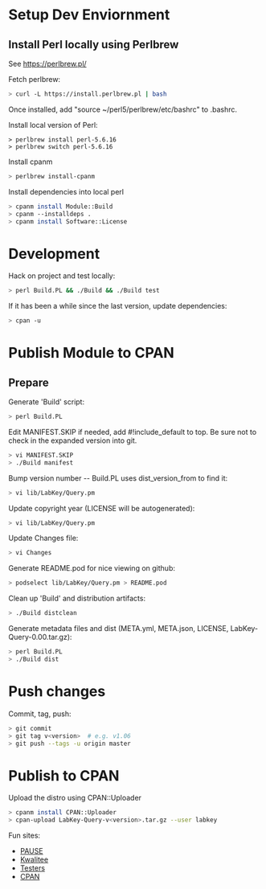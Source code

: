# Setup Dev Enviornment

## Install Perl locally using Perlbrew

See https://perlbrew.pl/

Fetch perlbrew:
```sh
> curl -L https://install.perlbrew.pl | bash
```

Once installed, add "source ~/perl5/perlbrew/etc/bashrc" to .bashrc.

Install local version of Perl:
```
> perlbrew install perl-5.6.16
> perlbrew switch perl-5.6.16
```

Install cpanm
```sh
> perlbrew install-cpanm
```

Install dependencies into local perl
```sh
> cpanm install Module::Build
> cpanm --installdeps .
> cpanm install Software::License
```


# Development

Hack on project and test locally:
```sh
> perl Build.PL && ./Build && ./Build test
```

If it has been a while since the last version, update dependencies:
```sh
> cpan -u
```


# Publish Module to CPAN

## Prepare

Generate 'Build' script:
```sh
> perl Build.PL
```

Edit MANIFEST.SKIP if needed, add #!include_default to top.
Be sure not to check in the expanded version into git.
```sh
> vi MANIFEST.SKIP
> ./Build manifest
```

Bump version number -- Build.PL uses dist_version_from to find it:
```sh
> vi lib/LabKey/Query.pm
```

Update copyright year (LICENSE will be autogenerated):
```sh
> vi lib/LabKey/Query.pm
```

Update Changes file:
```sh
> vi Changes
```

Generate README.pod for nice viewing on github:
```sh
> podselect lib/LabKey/Query.pm > README.pod
```

Clean up 'Build' and distribution artifacts:
```sh
> ./Build distclean
```

Generate metadata files and dist (META.yml, META.json, LICENSE, LabKey-Query-0.00.tar.gz):
```sh
> perl Build.PL
> ./Build dist
```


# Push changes

Commit, tag, push:
```sh
> git commit
> git tag v<version>  # e.g. v1.06
> git push --tags -u origin master
```

# Publish to CPAN

Upload the distro using CPAN::Uploader
```sh
> cpanm install CPAN::Uploader
> cpan-upload LabKey-Query-v<version>.tar.gz --user labkey
```

Fun sites:
- [PAUSE](https://pause.perl.org/pause/authenquery)
- [Kwalitee](https://cpants.cpanauthors.org/release/LABKEY/LabKey-Query-1.07)
- [Testers](http://matrix.cpantesters.org/?dist=LabKey-Query)
- [CPAN](https://metacpan.org/pod/LabKey::Query)

